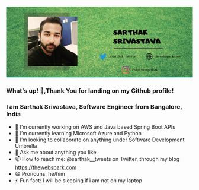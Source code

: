![profile cover](https://github.com/Sarthakprof/Sarthakprof/blob/master/sarthak.PNG)

### What's up! 👋,Thank You for landing on my Github profile!
### I am Sarthak Srivastava, Software Engineer from Bangalore, India

- 🔭 I’m currently working on AWS and Java based Spring Boot APIs
- 🌱 I’m currently learning Microsoft Azure and Python
- 👯 I’m looking to collaborate on anything under Software Development Umbrella
- 💬 Ask me about anything you like
- 📫 How to reach me: @sarthak__tweets on Twitter, through my blog https://thewebspark.com
- 😄 Pronouns: he/him
- ⚡ Fun fact: I will be sleeping if i am not on my laptop

